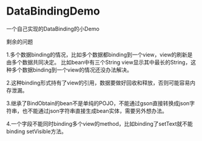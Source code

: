 # DataBindingDemo

一个自己实现的DataBinding的小Demo 

剩余的问题

1.多个数据binding的情况，比如多个数据都binding到一个view，view的刷新是由多个数据共同决定。
比如bean中有三个String view显示其中最长的String，这种多个数据binding到一个view的情况还没办法解决。

2.这种binding形式持有了view的引用，数据要做好回收和释放，否则可能容易内存泄漏。

3.继承了BindObtain的bean不是单纯的POJO，不能通过gson直接转换成json字符串，也不能通过json字符串直接生成bean实体，需要另外想办法。

4.一个字段不能同时binding多个view的method，比如binding了setText就不能binding setVisible方法。
